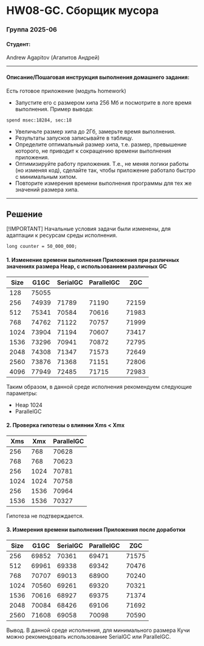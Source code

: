 #  HW08-GC. Сборщик мусора


### Группа 2025-06

#### Студент:<br>
Andrew Agapitov (Агапитов Андрей)

---

#### Описание/Пошаговая инструкция выполнения домашнего задания:

Есть готовое приложение (модуль homework)
* Запустите его с размером хипа 256 Мб и посмотрите в логе время выполнения.
  Пример вывода:
```
spend msec:18284, sec:18
```

* Увеличьте размер хипа до 2Гб, замерьте время выполнения.
* Результаты запусков записывайте в таблицу.
* Определите оптимальный размер хипа, т.е. размер, превышение которого, не приводит к сокращению времени выполнения приложения.
* Оптимизируйте работу приложения. Т.е., не меняя логики работы (но изменяя код), сделайте так, чтобы приложение работало быстро с минимальным хипом.
* Повторите измерения времени выполнения программы для тех же значений размера хипа.

--- 

## Решение

[!IMPORTANT]
Начальные условия задачи были изменены, для адаптации к ресурсам среды исполнения.     

```
long counter = 50_000_000;
```

#### 1. Изменение времени выполнения Приложения при различных значениях размера Heap, с использованием различных GC     

| Size | G1GC   | SerialGC | ParallelGC | ZGC   |
|------|--------|----------|------------|-------|
| 128  | 75055  |          |            |       |
| 256  | 74939  | 71789    | 71190      | 72159 |
| 512  | 75341  | 70584    | 70616      | 71983 |
| 768  | 74762  | 71122    | 70757      | 71999 |
| 1024 | 73904  | 71194    | 70607      | 73417 |
| 1536 | 73296  | 70941    | 70872      | 72795 |
| 2048 | 74308  | 71347    | 71573      | 72649 |
| 2560 | 73876  | 71368    | 71151      | 72806 |
| 4096 | 77949  | 72485    | 71715      | 72983 |

Таким образом, в данной среде исполнения рекомендуем следующие параметры:
* Heap 1024
* ParallelGC


#### 2. Проверка гипотезы о влиянии Xms < Xmx  

| Xms  | Xmx   | ParallelGC |
|------|-------|------------|
| 256  | 768   | 70628      | 
| 768  | 768   | 70623      |
| 256  | 1024  | 70781      |
| 1024 | 1024  | 70758      |
| 256  | 1536  | 70964      |
| 1536 | 1536  | 70327      |

Гипотеза не подтверждается. 

#### 3. Измерения времени выполнения Приложения после доработки

| Size | G1GC   | SerialGC | ParallelGC | ZGC    |
|------|--------|----------|------------|--------|
| 256  | 69852  | 70361    | 69471      | 71575  |
| 512  | 69961  | 69338    | 69342      | 70476  |
| 768  | 70707  | 69013    | 68900      | 70240  |
| 1024 | 70560  | 69261    | 69320      | 70321  |
| 1536 | 70616  | 68927    | 69375      | 71374  |
| 2048 | 70084  | 68426    | 69106      | 71692  |
| 2560 | 71608  | 69058    | 70098      | 70590  |

Вывод. В данной среде исполнения, для минимального размера Кучи можно рекомендовать использование SerialGC или ParallelGC.
